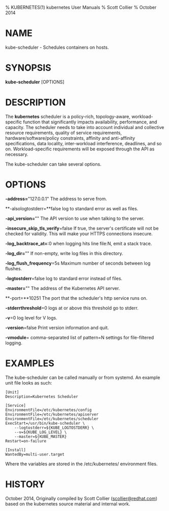 % KUBERNETES(1) kubernetes User Manuals
% Scott Collier
% October 2014
# NAME
kube-scheduler \- Schedules containers on hosts.

# SYNOPSIS
**kube-scheduler** [OPTIONS]

# DESCRIPTION

The **kubernetes** scheduler is a policy-rich, topology-aware, workload-specific function that significantly impacts availability, performance, and capacity. The scheduler needs to take into account individual and collective resource requirements, quality of service requirements, hardware/software/policy constraints, affinity and anti-affinity specifications, data locality, inter-workload interference, deadlines, and so on. Workload-specific requirements will be exposed through the API as necessary.

The kube-scheduler can take several options.

# OPTIONS
**-address=**"127.0.0.1"
	The address to serve from.

**-alsologtostderr=**false
	log to standard error as well as files.

**-api_version=**""
	The API version to use when talking to the server.

**-insecure_skip_tls_verify**=false
	If true, the server's certificate will not be checked for validity. This will make your HTTPS connections insecure.

**-log_backtrace_at=**:0
	when logging hits line file:N, emit a stack trace.

**-log_dir=**""
	If non-empty, write log files in this directory.

**-log_flush_frequency**=5s
	Maximum number of seconds between log flushes.

**-logtostderr**=false
	log to standard error instead of files.

**-master=**""
	The address of the Kubernetes API server.

**-port=**10251
	The port that the scheduler's http service runs on.

**-stderrthreshold**=0
	logs at or above this threshold go to stderr.

**-v**=0
	log level for V logs.

**-version**=false
	Print version information and quit.

**-vmodule**=
	comma-separated list of pattern=N settings for file-filtered logging.

# EXAMPLES

The kube-scheduler can be called manually or from systemd. An example unit file looks as such:

	[Unit]
	Description=Kubernetes Scheduler
	
	[Service]
	EnvironmentFile=/etc/kubernetes/config
	EnvironmentFile=/etc/kubernetes/apiserver
	EnvironmentFile=/etc/kubernetes/scheduler
	ExecStart=/usr/bin/kube-scheduler \
	    --logtostderr=${KUBE_LOGTOSTDERR} \
	    --v=${KUBE_LOG_LEVEL} \
	    --master=${KUBE_MASTER}
	Restart=on-failure

	[Install]
	WantedBy=multi-user.target


Where the variables are stored in the /etc/kubernetes/ environment files.

# HISTORY
October 2014, Originally compiled by Scott Collier (scollier@redhat.com) based
 on the kubernetes source material and internal work.
